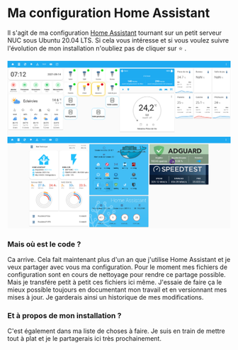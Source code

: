 # Ma configuration Home Assistant
Il s'agit de ma configuration [Home Assistant](https://home-assistant.io) tournant sur un petit serveur NUC sous Ubuntu 20.04 LTS.
Si cela vous intéresse et si vous voulez suivre l'évolution de mon installation n'oubliez pas de cliquer sur ⭐️ .

![My Home Assistant Home View](documentations/images/home_view_01.png)
![My Home Assistant System View](documentations/images/system_view_01.png)

### Mais où est le code ?
Ca arrive. Cela fait maintenant plus d'un an que j'utilise Home Assistant et je veux partager avec vous ma configuration. Pour le moment mes fichiers de configuration sont en cours de nettoyage pour rendre ce partage possible. Mais je transfére petit à petit ces fichiers ici même. J'essaie de faire ça le mieux possible toujours en documentant mon travail et en versionnant mes mises à jour. Je garderais ainsi un historique de mes modifications.

### Et à propos de mon installation ?
C'est également dans ma liste de choses à faire. Je suis en train de mettre tout à plat et je le partagerais ici très prochainement.
